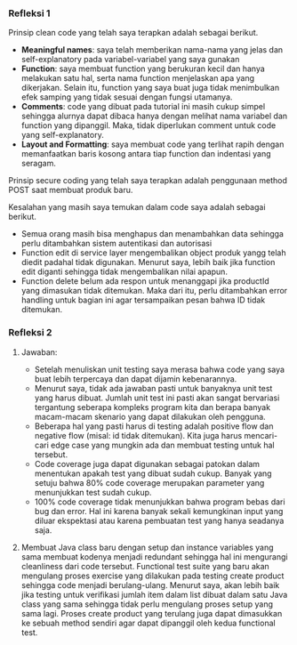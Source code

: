 ### Refleksi 1
Prinsip clean code yang telah saya terapkan adalah sebagai berikut.
- **Meaningful names**: saya telah memberikan nama-nama yang jelas dan self-explanatory pada variabel-variabel yang saya gunakan
- **Function**: saya membuat function yang berukuran kecil dan hanya melakukan satu hal, serta nama function menjelaskan apa yang dikerjakan. Selain itu, function yang saya buat juga tidak menimbulkan efek samping yang tidak sesuai dengan fungsi utamanya.
- **Comments**: code yang dibuat pada tutorial ini masih cukup simpel sehingga alurnya dapat dibaca hanya dengan melihat nama variabel dan function yang dipanggil. Maka, tidak diperlukan comment untuk code yang self-explanatory.
- **Layout and Formatting**: saya membuat code yang terlihat rapih dengan memanfaatkan baris kosong antara tiap function dan indentasi yang seragam.

Prinsip secure coding yang telah saya terapkan adalah penggunaan method POST saat membuat produk baru.

Kesalahan yang masih saya temukan dalam code saya adalah sebagai berikut.
- Semua orang masih bisa menghapus dan menambahkan data sehingga perlu ditambahkan sistem autentikasi dan autorisasi
- Function edit di service layer mengembalikan object produk yangg telah diedit padahal tidak digunakan. Menurut saya, lebih baik jika function edit diganti sehingga tidak mengembalikan nilai apapun.
- Function delete belum ada respon untuk menanggapi jika productId yang dimasukan tidak ditemukan. Maka dari itu, perlu ditambahkan error handling untuk bagian ini agar tersampaikan pesan bahwa ID tidak ditemukan.

### Refleksi 2
1. Jawaban:
    - Setelah menuliskan unit testing saya merasa bahwa code yang saya buat lebih terpercaya dan dapat dijamin kebenarannya.
    - Menurut saya, tidak ada jawaban pasti untuk banyaknya unit test yang harus dibuat. Jumlah unit test ini pasti akan sangat bervariasi tergantung seberapa kompleks program kita dan berapa banyak macam-macam skenario yang dapat dilakukan oleh pengguna.
    - Beberapa hal yang pasti harus di testing adalah positive flow dan negative flow (misal: id tidak ditemukan). Kita juga harus mencari-cari edge case yang mungkin ada dan membuat testing untuk hal tersebut.
    - Code coverage juga dapat digunakan sebagai patokan dalam menentukan apakah test yang dibuat sudah cukup. Banyak yang setuju bahwa 80% code coverage merupakan parameter yang menunjukkan test sudah cukup.
    - 100% code coverage tidak menunjukkan bahwa program bebas dari bug dan error. Hal ini karena banyak sekali kemungkinan input yang diluar ekspektasi atau karena pembuatan test yang hanya seadanya saja.


2. Membuat Java class baru dengan setup dan instance variables yang sama membuat kodenya menjadi redundant sehingga hal ini mengurangi cleanliness dari code tersebut. Functional test suite yang baru akan mengulang proses exercise yang dilakukan pada testing create product sehingga code menjadi berulang-ulang. Menurut saya, akan lebih baik jika testing untuk verifikasi jumlah item dalam list dibuat dalam satu Java class yang sama sehingga tidak perlu mengulang proses setup yang sama lagi. Proses create product yang terulang juga dapat dimasukkan ke sebuah method sendiri agar dapat dipanggil oleh kedua functional test.